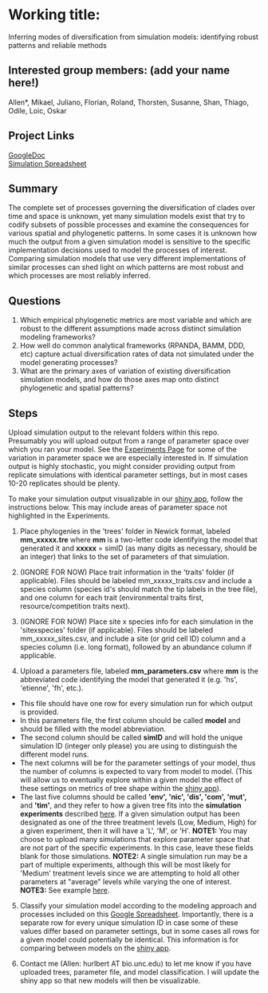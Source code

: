 # Working title: 
Inferring modes of diversification from simulation models: identifying robust patterns and reliable methods

## Interested group members: (add your name here!)
Allen*, Mikael, Juliano, Florian, Roland, Thorsten, Susanne, Shan, Thiago, Odile, Loic, Oskar

## Project Links
[GoogleDoc](https://docs.google.com/document/d/1F9rXWp_DAleZarrXXYzAgbGqgjtE2dTUe7VqpxMdBW4/edit)  
[Simulation Spreadsheet](https://docs.google.com/spreadsheets/d/1pcUuINauW11cE5OpHVQf_ZuzHzhm2VJkCn7-lSEJXYI/edit?usp=sharing)

## Summary
The complete set of processes governing the diversification of clades over time and space is unknown, yet many simulation models exist that try to codify subsets of possible processes and examine the consequences for various spatial and phylogenetic patterns. In some cases it is unknown how much the output from a given simulation model is sensitive to the specific implementation decisions used to model the processes of interest. Comparing simulation models that use very different implementations of similar processes can shed light on which patterns are most robust and which processes are most reliably inferred.

## Questions
1) Which empirical phylogenetic metrics are most variable and which are robust to the different assumptions made across distinct simulation modeling frameworks? 
2) How well do common analytical frameworks (RPANDA, BAMM, DDD, etc) capture actual diversification rates of data not simulated under the model generating processes?
3) What are the primary axes of variation of existing diversification simulation models, and how do those axes map onto distinct phylogenetic and spatial patterns?

## Steps
Upload simulation output to the relevant folders within this repo. Presumably you will upload output from a range of parameter space over which you ran your model. See the [Experiments Page](https://github.com/sELDIG/SimulationStudy/blob/master/experiments/experiments.md) for some of the variation in parameter space we are especially interested in. If simulation output is highly stochastic, you might consider providing output from replicate simulations with identical parameter settings, but in most cases 10-20 replicates should be plenty.  

To make your simulation output visualizable in our [shiny app](https://hurlbertlab.shinyapps.io/simulationstudy/), follow the instructions below. This may include areas of parameter space not highlighted in the Experiments.  


1) Place phylogenies in the 'trees' folder in Newick format, labeled **mm_xxxxx.tre** where **mm** is a two-letter code identifying the model that generated it and 
**xxxxx** = simID (as many digits as necessary, should be an integer) that links to the set of parameters of that simulation.

2) (IGNORE FOR NOW) Place trait information in the 'traits' folder (if applicable). Files should be labeled mm_xxxxx_traits.csv and include a species column (species id's 
should match the tip labels in the tree file), and one column for each trait (environmental traits first, resource/competition traits next).

3) (IGNORE FOR NOW) Place site x species info for each simulation in the 'sitexspecies' folder (if applicable). Files should be labeled mm_xxxxx_sites.csv, and include a 
site (or grid cell ID) column and a species column (i.e. long format), followed by an abundance column if applicable.

4) Upload a parameters file, labeled **mm_parameters.csv** where **mm** is the abbreviated code identifying the model that generated it (e.g. 'hs', 'etienne', 'fh', etc.).   
* This file should have one row for every simulation run for which output is provided.  
* In this parameters file, the first column should be called **model** and should be filled with the model abbreviation.  
* The second column should be called **simID** and will hold the unique simulation ID (integer only please) you are using to distinguish the different model runs.  
* The next columns will be for the parameter settings of your model, thus the number of columns is expected to vary from model to model. (This will allow us to eventually explore within a given model the effect of these settings on metrics of tree shape within the [shiny app](https://hurlbertlab.shinyapps.io/simulationstudy/)).  
* The last five columns should be called **'env', 'nic', 'dis', 'com', 'mut',** and **'tim'**, and they refer to how a given tree fits into the **simulation experiments** described [here](https://github.com/sELDIG/SimulationStudy/blob/master/experiments/experiments.md). If a given simulation output has been designated as one of the three treatment levels (Low, Medium, High) for a given experiment, then it will have a 'L', 'M', or 'H'. **NOTE1:** You may choose to upload many simulations that explore parameter space that are not part of the specific experiments. In this case, leave these fields blank for those simulations. **NOTE2:** A single simulation run may be a part of multiple experiments, although this will be most likely for 'Medium' treatment levels since we are attempting to hold all other parameters at "average" levels while varying the one of interest. **NOTE3:** See example [here]().    

5) Classify your simulation model according to the modeling approach and processes included on this [Google Spreadsheet](https://docs.google.com/spreadsheets/d/1pcUuINauW11cE5OpHVQf_ZuzHzhm2VJkCn7-lSEJXYI/edit#gid=2047946073). Importantly, there is a separate row for every unique simulation ID in case some of these values differ based on parameter settings, but in some cases all rows for a given model could potentially be identical. This information is for comparing between models on the [shiny app](https://hurlbertlab.shinyapps.io/simulationstudy/).

6) Contact me (Allen: hurlbert AT bio.unc.edu) to let me know if you have uploaded trees, parameter file, and model classification. I will update the shiny app so that new models will then be visualizable.
